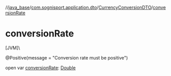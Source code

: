 //[java_base](../../../index.md)/[com.sognisport.application.dto](../index.md)/[CurrencyConversionDTO](index.md)/[conversionRate](conversion-rate.md)

# conversionRate

[JVM]\

@Positive(message = &quot;Conversion rate must be positive&quot;)

open var [conversionRate](conversion-rate.md): [Double](https://kotlinlang.org/api/latest/jvm/stdlib/kotlin/-double/index.html)
